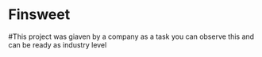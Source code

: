# Finsweet

#This project was giaven by a company as a task you can observe this and can be ready as industry level
